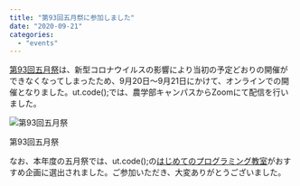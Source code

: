 ```yaml
---
title: "第93回五月祭に参加しました"
date: "2020-09-21"
categories: 
  - "events"
---
```


[第93回五月祭](https://gogatsusai.jp/93/visitor/)は、新型コロナウイルスの影響により当初の予定どおりの開催ができなくなってしまったため、9月20日〜9月21日にかけて、オンラインでの開催となりました。ut.code();では、農学部キャンパスからZoomにて配信を行いました。

![第93回五月祭](images/may-fes-93-1024x576.jpg)

第93回五月祭

なお、本年度の五月祭では、ut.code();の[はじめてのプログラミング教室](https://gogatsusai.jp/93/visitor/kikaku/396)がおすすめ企画に選出されました。ご参加いただき、大変ありがとうございました。
